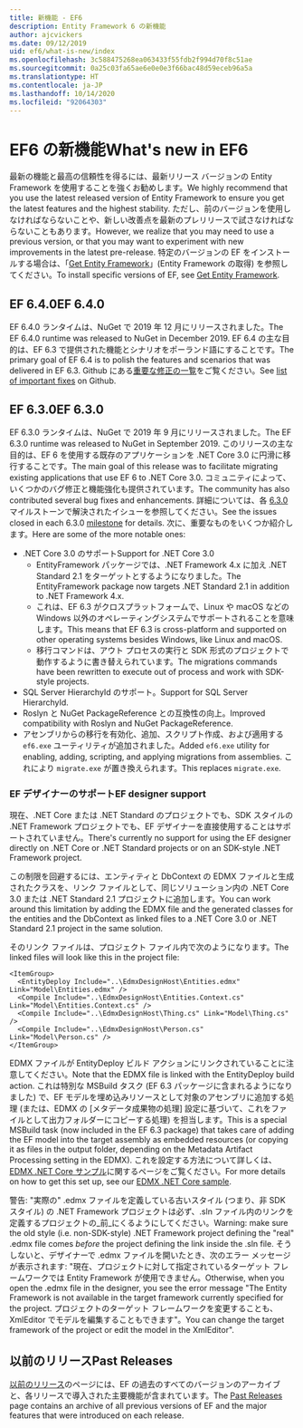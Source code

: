 ```yaml
---
title: 新機能 - EF6
description: Entity Framework 6 の新機能
author: ajcvickers
ms.date: 09/12/2019
uid: ef6/what-is-new/index
ms.openlocfilehash: 3c588475268ea063433f55fdb2f994d70f8c51ae
ms.sourcegitcommit: 0a25c03fa65ae6e0e0e3f66bac48d59eceb96a5a
ms.translationtype: HT
ms.contentlocale: ja-JP
ms.lasthandoff: 10/14/2020
ms.locfileid: "92064303"
---
```

# <a name="whats-new-in-ef6"></a><span data-ttu-id="e07c2-103">EF6 の新機能</span><span class="sxs-lookup"><span data-stu-id="e07c2-103">What's new in EF6</span></span>

<span data-ttu-id="e07c2-104">最新の機能と最高の信頼性を得るには、最新リリース バージョンの Entity Framework を使用することを強くお勧めします。</span><span class="sxs-lookup"><span data-stu-id="e07c2-104">We highly recommend that you use the latest released version of Entity Framework to ensure you get the latest features and the highest stability.</span></span>
<span data-ttu-id="e07c2-105">ただし、前のバージョンを使用しなければならないことや、新しい改善点を最新のプレリリースで試さなければならないこともあります。</span><span class="sxs-lookup"><span data-stu-id="e07c2-105">However, we realize that you may need to use a previous version, or that you may want to experiment with new improvements in the latest pre-release.</span></span>
<span data-ttu-id="e07c2-106">特定のバージョンの EF をインストールする場合は、「[Get Entity Framework](xref:ef6/fundamentals/install)」(Entity Framework の取得) を参照してください。</span><span class="sxs-lookup"><span data-stu-id="e07c2-106">To install specific versions of EF, see [Get Entity Framework](xref:ef6/fundamentals/install).</span></span>

## <a name="ef-640"></a><span data-ttu-id="e07c2-107">EF 6.4.0</span><span class="sxs-lookup"><span data-stu-id="e07c2-107">EF 6.4.0</span></span>

<span data-ttu-id="e07c2-108">EF 6.4.0 ランタイムは、NuGet で 2019 年 12 月にリリースされました。</span><span class="sxs-lookup"><span data-stu-id="e07c2-108">The EF 6.4.0 runtime was released to NuGet in December  2019.</span></span> <span data-ttu-id="e07c2-109">EF 6.4 の主な目的は、EF 6.3 で提供された機能とシナリオをポーランド語にすることです。</span><span class="sxs-lookup"><span data-stu-id="e07c2-109">The primary goal of EF 6.4 is to polish the features and scenarios that was delivered in EF 6.3.</span></span> <span data-ttu-id="e07c2-110">Github にある[重要な修正の一覧](https://github.com/dotnet/ef6/milestone/14?closed=1)をご覧ください。</span><span class="sxs-lookup"><span data-stu-id="e07c2-110">See [list of important fixes](https://github.com/dotnet/ef6/milestone/14?closed=1) on Github.</span></span>

## <a name="ef-630"></a><span data-ttu-id="e07c2-111">EF 6.3.0</span><span class="sxs-lookup"><span data-stu-id="e07c2-111">EF 6.3.0</span></span>

<span data-ttu-id="e07c2-112">EF 6.3.0 ランタイムは、NuGet で 2019 年 9 月にリリースされました。</span><span class="sxs-lookup"><span data-stu-id="e07c2-112">The EF 6.3.0 runtime was released to NuGet in September 2019.</span></span> <span data-ttu-id="e07c2-113">このリリースの主な目的は、EF 6 を使用する既存のアプリケーションを .NET Core 3.0 に円滑に移行することです。</span><span class="sxs-lookup"><span data-stu-id="e07c2-113">The main goal of this release was to facilitate migrating existing applications that use EF 6 to .NET Core 3.0.</span></span> <span data-ttu-id="e07c2-114">コミュニティによって、いくつかのバグ修正と機能強化も提供されています。</span><span class="sxs-lookup"><span data-stu-id="e07c2-114">The community has also contributed several bug fixes and enhancements.</span></span> <span data-ttu-id="e07c2-115">詳細については、各 [6.3.0](https://github.com/aspnet/EntityFramework6/milestones?state=closed) マイルストーンで解決されたイシューを参照してください。</span><span class="sxs-lookup"><span data-stu-id="e07c2-115">See the issues closed in each 6.3.0 [milestone](https://github.com/aspnet/EntityFramework6/milestones?state=closed) for details.</span></span> <span data-ttu-id="e07c2-116">次に、重要なものをいくつか紹介します。</span><span class="sxs-lookup"><span data-stu-id="e07c2-116">Here are some of the more notable ones:</span></span>

- <span data-ttu-id="e07c2-117">.NET Core 3.0 のサポート</span><span class="sxs-lookup"><span data-stu-id="e07c2-117">Support for .NET Core 3.0</span></span>
  - <span data-ttu-id="e07c2-118">EntityFramework パッケージでは、.NET Framework 4.x に加え .NET Standard 2.1 をターゲットとするようになりました。</span><span class="sxs-lookup"><span data-stu-id="e07c2-118">The EntityFramework package now targets .NET Standard 2.1 in addition to .NET Framework 4.x.</span></span>
  - <span data-ttu-id="e07c2-119">これは、EF 6.3 がクロスプラットフォームで、Linux や macOS などの Windows 以外のオペレーティングシステムでサポートされることを意味します。</span><span class="sxs-lookup"><span data-stu-id="e07c2-119">This means that EF 6.3 is cross-platform and supported on other operating systems besides Windows, like Linux and macOS.</span></span>
  - <span data-ttu-id="e07c2-120">移行コマンドは、アウト プロセスの実行と SDK 形式のプロジェクトで動作するように書き替えられています。</span><span class="sxs-lookup"><span data-stu-id="e07c2-120">The migrations commands have been rewritten to execute out of process and work with SDK-style projects.</span></span>
- <span data-ttu-id="e07c2-121">SQL Server HierarchyId のサポート。</span><span class="sxs-lookup"><span data-stu-id="e07c2-121">Support for SQL Server HierarchyId.</span></span>
- <span data-ttu-id="e07c2-122">Roslyn と NuGet PackageReference との互換性の向上。</span><span class="sxs-lookup"><span data-stu-id="e07c2-122">Improved compatibility with Roslyn and NuGet PackageReference.</span></span>
- <span data-ttu-id="e07c2-123">アセンブリからの移行を有効化、追加、スクリプト作成、および適用する `ef6.exe` ユーティリティが追加されました。</span><span class="sxs-lookup"><span data-stu-id="e07c2-123">Added `ef6.exe` utility for enabling, adding, scripting, and applying migrations from assemblies.</span></span> <span data-ttu-id="e07c2-124">これにより `migrate.exe` が置き換えられます。</span><span class="sxs-lookup"><span data-stu-id="e07c2-124">This replaces `migrate.exe`.</span></span>

### <a name="ef-designer-support"></a><span data-ttu-id="e07c2-125">EF デザイナーのサポート</span><span class="sxs-lookup"><span data-stu-id="e07c2-125">EF designer support</span></span>

<span data-ttu-id="e07c2-126">現在、.NET Core または .NET Standard のプロジェクトでも、SDK スタイルの .NET Framework プロジェクトでも、EF デザイナーを直接使用することはサポートされていません。</span><span class="sxs-lookup"><span data-stu-id="e07c2-126">There's currently no support for using the EF designer directly on .NET Core or .NET Standard projects or on an SDK-style .NET Framework project.</span></span> 

<span data-ttu-id="e07c2-127">この制限を回避するには、エンティティと DbContext の EDMX ファイルと生成されたクラスを、リンク ファイルとして、同じソリューション内の .NET Core 3.0 または .NET Standard 2.1 プロジェクトに追加します。</span><span class="sxs-lookup"><span data-stu-id="e07c2-127">You can work around this limitation by adding the EDMX file and the generated classes for the entities and the DbContext as linked files to a .NET Core 3.0 or .NET Standard 2.1 project in the same solution.</span></span>

<span data-ttu-id="e07c2-128">そのリンク ファイルは、プロジェクト ファイル内で次のようになります。</span><span class="sxs-lookup"><span data-stu-id="e07c2-128">The linked files will look like this in the project file:</span></span>

``` csproj 
<ItemGroup>
  <EntityDeploy Include="..\EdmxDesignHost\Entities.edmx" Link="Model\Entities.edmx" />
  <Compile Include="..\EdmxDesignHost\Entities.Context.cs" Link="Model\Entities.Context.cs" />
  <Compile Include="..\EdmxDesignHost\Thing.cs" Link="Model\Thing.cs" />
  <Compile Include="..\EdmxDesignHost\Person.cs" Link="Model\Person.cs" />
</ItemGroup>
```

<span data-ttu-id="e07c2-129">EDMX ファイルが EntityDeploy ビルド アクションにリンクされていることに注意してください。</span><span class="sxs-lookup"><span data-stu-id="e07c2-129">Note that the EDMX file is linked with the EntityDeploy build action.</span></span> <span data-ttu-id="e07c2-130">これは特別な MSBuild タスク (EF 6.3 パッケージに含まれるようになりました) で、EF モデルを埋め込みリソースとして対象のアセンブリに追加する処理 (または、EDMX の [メタデータ成果物の処理] 設定に基づいて、これをファイルとして出力フォルダーにコピーする処理) を担当します。</span><span class="sxs-lookup"><span data-stu-id="e07c2-130">This is a special MSBuild task (now included in the EF 6.3 package) that takes care of adding the EF model into the target assembly as embedded resources (or copying it as files in the output folder, depending on the Metadata Artifact Processing setting in the EDMX).</span></span> <span data-ttu-id="e07c2-131">これを設定する方法について詳しくは、[EDMX .NET Core サンプル](https://aka.ms/EdmxDotNetCoreSample)に関するページをご覧ください。</span><span class="sxs-lookup"><span data-stu-id="e07c2-131">For more details on how to get this set up, see our [EDMX .NET Core sample](https://aka.ms/EdmxDotNetCoreSample).</span></span>

<span data-ttu-id="e07c2-132">警告: "実際の" .edmx ファイルを定義している古いスタイル (つまり、非 SDK スタイル) の .NET Framework プロジェクトは必ず、.sln ファイル内のリンクを定義するプロジェクトの_前_にくるようにしてください。</span><span class="sxs-lookup"><span data-stu-id="e07c2-132">Warning: make sure the old style (i.e. non-SDK-style) .NET Framework project defining the "real" .edmx file comes _before_ the project defining the link inside the .sln file.</span></span> <span data-ttu-id="e07c2-133">そうしないと、デザイナーで .edmx ファイルを開いたとき、次のエラー メッセージが表示されます: "現在、プロジェクトに対して指定されているターゲット フレームワークでは Entity Framework が使用できません。</span><span class="sxs-lookup"><span data-stu-id="e07c2-133">Otherwise, when you open the .edmx file in the designer, you see the error message "The Entity Framework is not available in the target framework currently specified for the project.</span></span> <span data-ttu-id="e07c2-134">プロジェクトのターゲット フレームワークを変更することも、XmlEditor でモデルを編集することもできます"。</span><span class="sxs-lookup"><span data-stu-id="e07c2-134">You can change the target framework of the project or edit the model in the XmlEditor".</span></span>

## <a name="past-releases"></a><span data-ttu-id="e07c2-135">以前のリリース</span><span class="sxs-lookup"><span data-stu-id="e07c2-135">Past Releases</span></span>

<span data-ttu-id="e07c2-136">[以前のリリース](xref:ef6/what-is-new/past-releases)のページには、EF の過去のすべてのバージョンのアーカイブと、各リリースで導入された主要機能が含まれています。</span><span class="sxs-lookup"><span data-stu-id="e07c2-136">The [Past Releases](xref:ef6/what-is-new/past-releases) page contains an archive of all previous versions of EF and the major features that were introduced on each release.</span></span>
